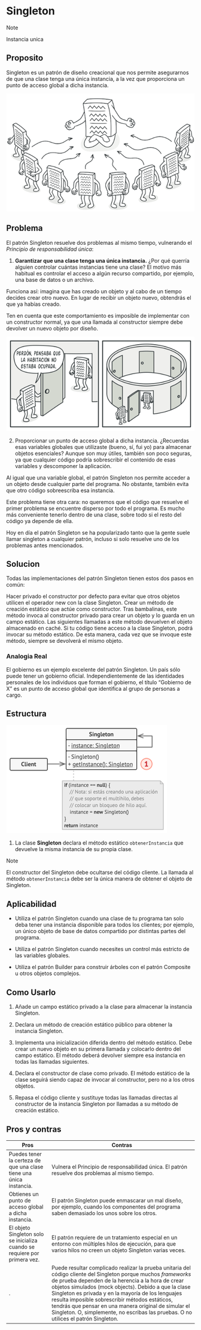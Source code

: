 # Singleton


> [!NOTE]
> Instancia unica


## Proposito

Singleton es un patrón de diseño creacional que nos permite asegurarnos de que una clase tenga una única instancia, a la vez que proporciona un punto de acceso global a dicha instancia.


![alt text](image.png)


## Problema

El patrón Singleton resuelve dos problemas al mismo tiempo, vulnerando el *Principio de responsabilidad única*:

1. **Garantizar que una clase tenga una única instancia.** ¿Por qué querría alguien controlar cuántas instancias tiene una clase? El motivo más habitual es controlar el acceso a algún recurso compartido, por ejemplo, una base de datos o un archivo.

Funciona así: imagina que has creado un objeto y al cabo de un tiempo decides crear otro nuevo. En lugar de recibir un objeto nuevo, obtendrás el que ya habías creado.

Ten en cuenta que este comportamiento es imposible de implementar con un constructor normal, ya que una llamada al constructor siempre debe devolver un nuevo objeto por diseño.


![alt text](image-1.png)


2. Proporcionar un punto de acceso global a dicha instancia. ¿Recuerdas esas variables globales que utilizaste (bueno, sí, fui yo) para almacenar objetos esenciales? Aunque son muy útiles, también son poco seguras, ya que cualquier código podría sobrescribir el contenido de esas variables y descomponer la aplicación.

Al igual que una variable global, el patrón Singleton nos permite acceder a un objeto desde cualquier parte del programa. No obstante, también evita que otro código sobreescriba esa instancia.

Este problema tiene otra cara: no queremos que el código que resuelve el primer problema se encuentre disperso por todo el programa. Es mucho más conveniente tenerlo dentro de una clase, sobre todo si el resto del código ya depende de ella.

Hoy en día el patrón Singleton se ha popularizado tanto que la gente suele llamar singleton a cualquier patrón, incluso si solo resuelve uno de los problemas antes mencionados.

## Solucion

Todas las implementaciones del patrón Singleton tienen estos dos pasos en común:

Hacer privado el constructor por defecto para evitar que otros objetos utilicen el operador new con la clase Singleton.
Crear un método de creación estático que actúe como constructor. Tras bambalinas, este método invoca al constructor privado para crear un objeto y lo guarda en un campo estático. Las siguientes llamadas a este método devuelven el objeto almacenado en caché.
Si tu código tiene acceso a la clase Singleton, podrá invocar su método estático. De esta manera, cada vez que se invoque este método, siempre se devolverá el mismo objeto.

### Analogia Real

El gobierno es un ejemplo excelente del patrón Singleton. Un país sólo puede tener un gobierno oficial. Independientemente de las identidades personales de los individuos que forman el gobierno, el título “Gobierno de X” es un punto de acceso global que identifica al grupo de personas a cargo.

## Estructura

![alt text](image-2.png)

1. La clase **Singleton** declara el método estático ``obtenerInstancia`` que devuelve la misma instancia de su propia clase.

> [!NOTE]
> El constructor del Singleton debe ocultarse del código cliente. La llamada al método ``obtenerInstancia`` debe ser la única manera de obtener el objeto de Singleton.


## Aplicabilidad

-  Utiliza el patrón Singleton cuando una clase de tu programa tan solo deba tener una instancia disponible para todos los clientes; por ejemplo, un único objeto de base de datos compartido por distintas partes del programa.

- Utiliza el patrón Singleton cuando necesites un control más estricto de las variables globales.

- Utiliza el patrón Builder para construir árboles con el patrón Composite u otros objetos complejos.

## Como Usarlo

1. Añade un campo estático privado a la clase para almacenar la instancia Singleton.

2. Declara un método de creación estático público para obtener la instancia Singleton.

3. Implementa una inicialización diferida dentro del método estático. Debe crear un nuevo objeto en su primera llamada y colocarlo dentro del campo estático. El método deberá devolver siempre esa instancia en todas las llamadas siguientes.

4. Declara el constructor de clase como privado. El método estático de la clase seguirá siendo capaz de invocar al constructor, pero no a los otros objetos.

5. Repasa el código cliente y sustituye todas las llamadas directas al constructor de la instancia Singleton por llamadas a su método de creación estático.


## Pros y contras

Pros  | Contras
------------- | -------------
Puedes tener la certeza de que una clase tiene una única instancia.  |  Vulnera el Principio de responsabilidad única. El patrón resuelve dos problemas al mismo tiempo.
Obtienes un punto de acceso global a dicha instancia.  |  El patrón Singleton puede enmascarar un mal diseño, por ejemplo, cuando los componentes del programa saben demasiado los unos sobre los otros.
El objeto Singleton solo se inicializa cuando se requiere por primera vez.  |  El patrón requiere de un tratamiento especial en un entorno con múltiples hilos de ejecución, para que varios hilos no creen un objeto Singleton varias veces.
. |  Puede resultar complicado realizar la prueba unitaria del código cliente del Singleton porque muchos *frameworks* de prueba dependen de la herencia a la hora de crear objetos simulados (mock objects). Debido a que la clase Singleton es privada y en la mayoría de los lenguajes resulta imposible sobrescribir métodos estáticos, tendrás que pensar en una manera original de simular el Singleton. O, simplemente, no escribas las pruebas. O no utilices el patrón Singleton.
